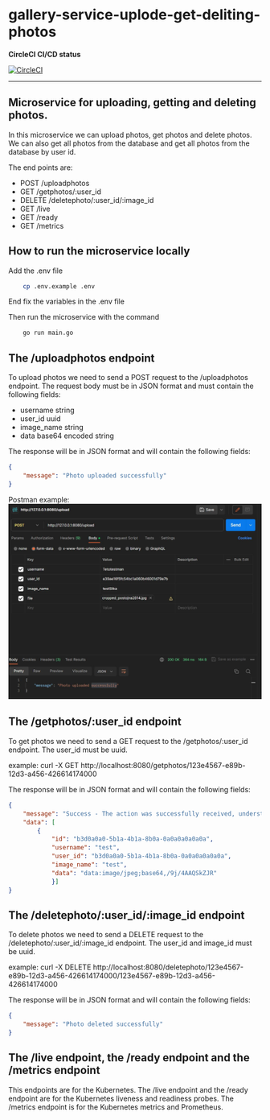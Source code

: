 # gallery-service-uplode-get-deliting-photos


**CircleCI CI/CD status** 

[![CircleCI](https://dl.circleci.com/status-badge/img/gh/RSO-project-Prepih/gallery-service-upload-get-deleting-photos/tree/main.svg?style=svg)](https://dl.circleci.com/status-badge/redirect/gh/RSO-project-Prepih/gallery-service-upload-get-deleting-photos/tree/main)

--- 
## Microservice for uploading, getting and deleting photos.
In this microservice we can upload photos, get photos and delete photos. We can also get all photos from the database and get all photos from the database by user id. 

The end points are: 
- POST /uploadphotos
- GET /getphotos/:user_id
- DELETE /deletephoto/:user_id/:image_id
- GET /live
- GET /ready
- GET /metrics

## How to run the microservice locally
Add the .env file 
```bash
    cp .env.example .env
```
End fix the variables in the .env file

Then run the microservice with the command
```bash
    go run main.go
```
## The /uploadphotos endpoint

To upload photos we need to send a POST request to the /uploadphotos endpoint. The request body must be in JSON format and must contain the following fields:

- username  string
- user_id   uuid     
- image_name string
- data  base64 encoded string

The response will be in JSON format and will contain the following fields:
```JSON
{
    "message": "Photo uploaded successfully"
}
```
Postman example: 
![Postman example](/images/Capture199.JPG)

## The /getphotos/:user_id endpoint
To get photos we need to send a GET request to the /getphotos/:user_id endpoint. The user_id must be uuid.

example: curl -X GET http://localhost:8080/getphotos/123e4567-e89b-12d3-a456-426614174000

The response will be in JSON format and will contain the following fields:
```JSON
{
    "message": "Success - The action was successfully received, understood, and accepted",
    "data": [
        {
            "id": "b3d0a0a0-5b1a-4b1a-8b0a-0a0a0a0a0a0a",
            "username": "test",
            "user_id": "b3d0a0a0-5b1a-4b1a-8b0a-0a0a0a0a0a0a",
            "image_name": "test",
            "data": "data:image/jpeg;base64,/9j/4AAQSkZJR"
            }]
}
```
## The /deletephoto/:user_id/:image_id endpoint
To delete photos we need to send a DELETE request to the /deletephoto/:user_id/:image_id endpoint. The user_id and image_id must be uuid.

example: curl -X DELETE http://localhost:8080/deletephoto/123e4567-e89b-12d3-a456-426614174000/123e4567-e89b-12d3-a456-426614174000

The response will be in JSON format and will contain the following fields:
```JSON
{
    "message": "Photo deleted successfully"
}
```

## The /live endpoint, the /ready endpoint and the /metrics endpoint
This endpoints are for the Kubernetes. The /live endpoint and the /ready endpoint are for the Kubernetes liveness and readiness probes. The /metrics endpoint is for the Kubernetes metrics and Prometheus.

